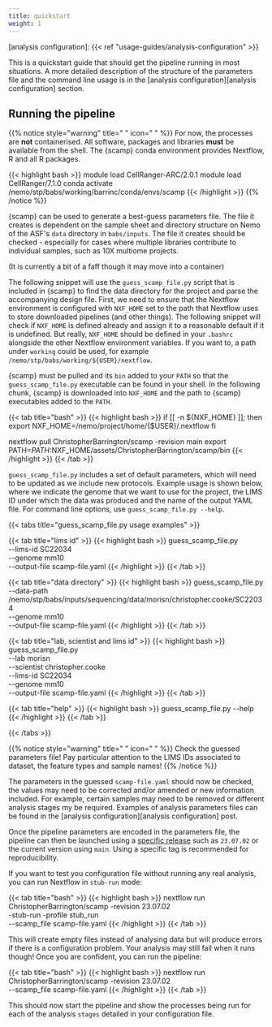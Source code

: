 ```yaml
---
title: quickstart
weight: 1
---
```


[scamp releases]: https://github.com/ChristopherBarrington/scamp/releases
[analysis configuration]: {{< ref "usage-guides/analysis-configuration" >}}

This is a quickstart guide that should get the pipeline running in most situations. A more detailed description of the structure of the parameters file and the command line usage is in the [analysis configuration][analysis configuration] section.

<!--more-->

## Running the pipeline

{{% notice style="warning" title=" " icon=" " %}}
For now, the processes are __not__ containerised. All software, packages and libraries __must__ be available from the shell. The {scamp} conda environment provides Nextflow, R and all R packages.

{{< highlight bash >}}
module load CellRanger-ARC/2.0.1
module load CellRanger/7.1.0
conda activate /nemo/stp/babs/working/barrinc/conda/envs/scamp
{{< /highlight >}}
{{% /notice %}}

{scamp} can be used to generate a best-guess parameters file. The file it creates is dependent on the sample sheet and directory structure on Nemo of the ASF's `data` directory in `babs/inputs`. The file it creates should be checked - especially for cases where multiple libraries contribute to individual samples, such as 10X multiome projects.

(It is currently a bit of a faff though it may move into a container)

The following snippet will use the `guess_scamp_file.py` script that is included in {scamp} to find the data directory for the project and parse the accompanying design file. First, we need to ensure that the Nextflow environment is configured with `NXF_HOME` set to the path that Nextflow uses to store downloaded pipelines (and other things). The following snippet will check if `NXF_HOME` is defined already and assign it to a reasonable default if it is undefined. But really, `NXF_HOME` should be defined in your `.bashrc` alongside the other Nextflow environment variables. If you want to, a path under `working` could be used, for example `/nemo/stp/babs/working/${USER}/nextflow`.

{scamp} must be pulled and its `bin` added to your `PATH` so that the `guess_scamp_file.py` executable can be found in your shell. In the following chunk, {scamp} is downloaded into `NXF_HOME` and the path to {scamp} executables added to the `PATH`.

{{< tab title="bash" >}}
{{< highlight bash >}}
if [[ -n ${NXF_HOME} ]]; then
  export NXF_HOME=/nemo/project/home/{$USER}/.nextflow
fi

nextflow pull ChristopherBarrington/scamp -revision main
export PATH=$PATH:$NXF_HOME/assets/ChristopherBarrington/scamp/bin
{{< /highlight >}}
{{< /tab >}}

`guess_scamp_file.py` includes a set of default parameters, which will need to be updated as we include new protocols. Example usage is shown below, where we indicate the genome that we want to use for the project, the LIMS ID under which the data was produced and the name of the output YAML file. For command line options, use `guess_scamp_file.py --help`.

{{< tabs title="guess_scamp_file.py usage examples" >}}

{{< tab title="lims id" >}}
{{< highlight bash >}}
guess_scamp_file.py \
  --lims-id SC22034 \
  --genome mm10 \
  --output-file scamp-file.yaml
{{< /highlight >}}
{{< /tab >}}

{{< tab title="data directory" >}}
{{< highlight bash >}}
guess_scamp_file.py \
  --data-path /nemo/stp/babs/inputs/sequencing/data/morisn/christopher.cooke/SC22034 \
  --genome mm10 \
  --output-file scamp-file.yaml
{{< /highlight >}}
{{< /tab >}}

{{< tab title="lab, scientist and lims id" >}}
{{< highlight bash >}}
guess_scamp_file.py \
  --lab morisn \
  --scientist christopher.cooke \
  --lims-id SC22034 \
  --genome mm10 \
  --output-file scamp-file.yaml
{{< /highlight >}}
{{< /tab >}}

{{< tab title="help" >}}
{{< highlight bash >}}
guess_scamp_file.py --help
{{< /highlight >}}
{{< /tab >}}

{{< /tabs >}}

{{% notice style="warning" title=" " icon=" " %}}
Check the guessed parameters file! Pay particular attention to the LIMS IDs associated to dataset, the feature types and sample names!
{{% /notice %}}

The parameters in the guessed `scamp-file.yaml` should now be checked, the values may need to be corrected and/or amended or new information included. For example, certain samples may need to be removed or different analysis stages my be required. Examples of analysis parameters files can be found in the [analysis configuration][analysis configuration] post.

Once the pipeline parameters are encoded in the parameters file, the pipeline can then be launched using a [specific release][scamp releases] such as `23.07.02` or the current version using `main`. Using a specific tag is recommended for reproducibility.

If you want to test you configuration file without running any real analysis, you can run Nextflow in `stub-run` mode:

{{< tab title="bash" >}}
{{< highlight bash >}}
nextflow run ChristopherBarrington/scamp -revision 23.07.02 \
  -stub-run -profile stub_run \
  --scamp_file scamp-file.yaml
{{< /highlight >}}
{{< /tab >}}

This will create empty files instead of analysing data but will produce errors if there is a configuration problem. Your analysis may still fail when it runs though! Once you are confident, you can run the pipeline:

{{< tab title="bash" >}}
{{< highlight bash >}}
nextflow run ChristopherBarrington/scamp -revision 23.07.02 \
  --scamp_file scamp-file.yaml
{{< /highlight >}}
{{< /tab >}}

This should now start the pipeline and show the processes being run for each of the analysis `stages` detailed in your configuration file.
